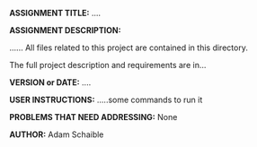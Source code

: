 **ASSIGNMENT TITLE:** ....

**ASSIGNMENT DESCRIPTION:**

......
All files related to this project are contained in this directory.

The full project description and requirements are in...

**VERSION or DATE:** ....

**USER INSTRUCTIONS:** 
.....some commands to run it

**PROBLEMS THAT NEED ADDRESSING:** None

**AUTHOR:** Adam Schaible
